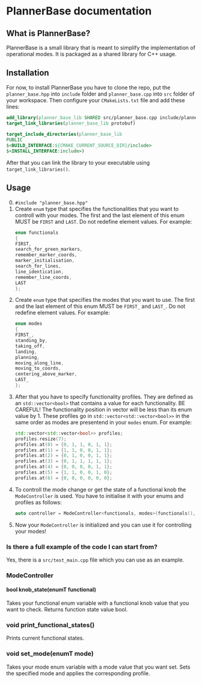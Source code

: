 # PlannerBase documentation

## What is PlannerBase?

PlannerBase is a small library that is meant to simplify the implementation of operational modes. It is packaged as a shared library for C++ usage.

## Installation

For now, to install PlannerBase you have to clone the repo, put the `planner_base.hpp` into `include` folder  and `planner_base.cpp` into `src` folder of your workspace. Then configure your `CMakeLists.txt` file and add these lines:

```CMake
add_library(planner_base_lib SHARED src/planner_base.cpp include/planner_base.hpp)
target_link_libraries(planner_base_lib protobuf)
  
target_include_directories(planner_base_lib
PUBLIC
$<BUILD_INTERFACE:${CMAKE_CURRENT_SOURCE_DIR}/include>
$<INSTALL_INTERFACE:include>)
```

After that you can link the library to your executable using `target_link_libraries()`.

## Usage
0. `#include "planner_base.hpp"`
1. Create `enum` type that specifies the functionalities that you want to controll with your modes. The first and the last element of this enum MUST be `FIRST` and `LAST`. Do not redefine element values. For example:
	```cpp
	enum functionals
	{
	FIRST,
	search_for_green_markers,
	remember_marker_coords,
	marker_initialisation,
	search_for_lines,
	line_identication,
	remember_line_coords,
	LAST
	};
	```
2. Create `enum` type that specifies the modes that you want to use. The first and the last element of this enum MUST be `FIRST_` and `LAST_`. Do not redefine element values. For example:
	```cpp
	enum modes
	{
	FIRST_,
	standing_by,
	taking_off,
	landing,
	planning,
	moving_along_line,
	moving_to_coords,
	centering_above_marker,
	LAST_
	};
	```
3. After that you have to specify functionality profiles. They are defined as an `std::vector<bool>` that contains a value for each functionality. BE CAREFUL! The functionality position in vector will be less than its enum value by 1. These profiles go in `std::vector<std::vector<bool>>` in the same order as modes are presentend in your `modes` enum. For example:
	```cpp
	std::vector<std::vector<bool>> profiles;
	profiles.resize(7);
	profiles.at(0) = {0, 1, 1, 0, 1, 1};
	profiles.at(1) = {1, 1, 0, 0, 1, 1};
	profiles.at(2) = {0, 1, 0, 0, 1, 1};
	profiles.at(3) = {0, 1, 1, 1, 1, 1};
	profiles.at(4) = {0, 0, 0, 0, 1, 1};
	profiles.at(5) = {1, 1, 0, 0, 1, 0};
	profiles.at(6) = {0, 0, 0, 0, 0, 0};
	```
4. To controll the mode change or get the state of a functional knob the `ModeController` is used. You have to initialise it with your enums and profiles as follows:
	```cpp
	auto controller = ModeController<functionals, modes>(functionals(), modes(), profiles);
	```
5. Now your `ModeController` is initialized and you can use it for controlling your modes!

### Is there a full example of the code I can start from?

Yes, there is a `src/test_main.cpp` file which you can use as an example.

### ModeController

#### bool knob_state(enumT functional)

Takes your functional enum variable with a functional knob value that you want to check. Returns function state value bool.

### void print_functional_states()

Prints current functional states.

### void set_mode(enumT mode)

Takes your mode enum variable with a mode value that you want set. Sets the specified mode and applies the corresponding profile.
